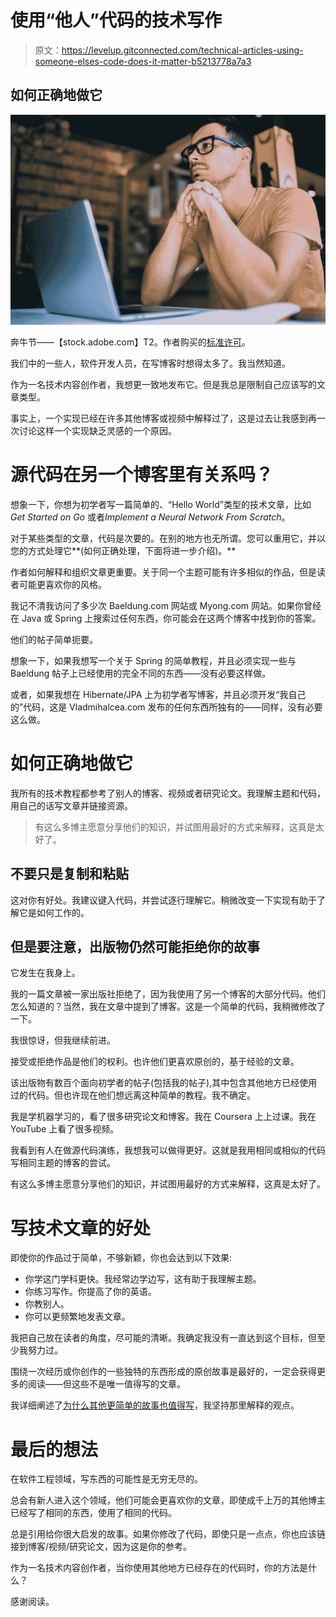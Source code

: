 # 使用“他人”代码的技术写作

> 原文：<https://levelup.gitconnected.com/technical-articles-using-someone-elses-code-does-it-matter-b5213778a7a3>

## 如何正确地做它

![](img/3c87d5d49845e316ab29e19484bb3e2d.png)

奔牛节——【stock.adobe.com】T2。作者购买的[标准许可](https://stock.adobe.com/ie/license-terms#standardLicenses)。

我们中的一些人，软件开发人员，在写博客时想得太多了。我当然知道。

作为一名技术内容创作者，我想更一致地发布它。但是我总是限制自己应该写的文章类型。

事实上，一个实现已经在许多其他博客或视频中解释过了，这是过去让我感到再一次讨论这样一个实现缺乏灵感的一个原因。

# 源代码在另一个博客里有关系吗？

想象一下，你想为初学者写一篇简单的、“Hello World”类型的技术文章，比如 *Get Started on Go* 或者*Implement a Neural Network From Scratch*。

对于某些类型的文章，代码是次要的。在别的地方也无所谓。您可以重用它，并以您的方式处理它**(如何正确处理，下面将进一步介绍)。**

作者如何解释和组织文章更重要。关于同一个主题可能有许多相似的作品，但是读者可能更喜欢你的风格。

我记不清我访问了多少次 Baeldung.com 网站或 Myong.com 网站。如果你曾经在 Java 或 Spring 上搜索过任何东西，你可能会在这两个博客中找到你的答案。

他们的帖子简单扼要。

想象一下，如果我想写一个关于 Spring 的简单教程，并且必须实现一些与 Baeldung 帖子上已经使用的完全不同的东西——没有必要这样做。

或者，如果我想在 Hibernate/JPA 上为初学者写博客，并且必须开发“我自己的”代码，这是 Vladmihalcea.com 发布的任何东西所独有的——同样，没有必要这么做。

# 如何正确地做它

我所有的技术教程都参考了别人的博客、视频或者研究论文。我理解主题和代码，用自己的话写文章并链接资源。

> 有这么多博主愿意分享他们的知识，并试图用最好的方式来解释，这真是太好了。

## 不要只是复制和粘贴

这对你有好处。我建议键入代码，并尝试逐行理解它。稍微改变一下实现有助于了解它是如何工作的。

## 但是要注意，出版物仍然可能拒绝你的故事

它发生在我身上。

我的一篇文章被一家出版社拒绝了，因为我使用了另一个博客的大部分代码。他们怎么知道的？当然，我在文章中提到了博客。这是一个简单的代码，我稍微修改了一下。

我很惊讶，但我继续前进。

接受或拒绝作品是他们的权利。也许他们更喜欢原创的，基于经验的文章。

该出版物有数百个面向初学者的帖子(包括我的帖子),其中包含其他地方已经使用过的代码。但也许现在他们想远离这种简单的教程。我不确定。

我是学机器学习的，看了很多研究论文和博客。我在 Coursera 上上过课。我在 YouTube 上看了很多视频。

我看到有人在做源代码演练，我想我可以做得更好。这就是我用相同或相似的代码写相同主题的博客的尝试。

有这么多博主愿意分享他们的知识，并试图用最好的方式来解释，这真是太好了。

# 写技术文章的好处

即使你的作品过于简单，不够新颖，你也会达到以下效果:

*   你学这门学科更快。我经常边学边写，这有助于我理解主题。
*   你练习写作。你提高了你的英语。
*   你教别人。
*   你可以更频繁地发表文章。

我把自己放在读者的角度，尽可能的清晰。我确定我没有一直达到这个目标，但至少我努力过。

围绕一次经历或你创作的一些独特的东西形成的原创故事是最好的，一定会获得更多的阅读——但这些不是唯一值得写的文章。

我详细阐述了[为什么其他更简单的故事也值得写](https://betterprogramming.pub/3-reasons-why-your-story-is-worth-sharing-as-a-software-developer-6511f5481cb7)，我坚持那里解释的观点。

# 最后的想法

在软件工程领域，写东西的可能性是无穷无尽的。

总会有新人进入这个领域，他们可能会更喜欢你的文章，即使成千上万的其他博主已经写了相同的东西，使用了相同的代码。

总是引用给你很大启发的故事。如果你修改了代码，即使只是一点点，你也应该链接到博客/视频/研究论文，因为这是你的参考。

作为一名技术内容创作者，当你使用其他地方已经存在的代码时，你的方法是什么？

感谢阅读。